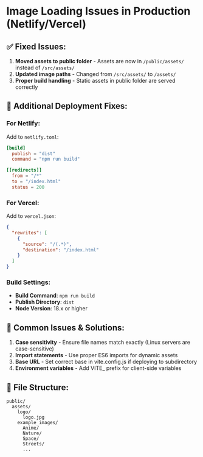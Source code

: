 # Image Loading Issues in Production (Netlify/Vercel)

## ✅ **Fixed Issues:**

1. **Moved assets to public folder** - Assets are now in `/public/assets/` instead of `/src/assets/`
2. **Updated image paths** - Changed from `/src/assets/` to `/assets/`
3. **Proper build handling** - Static assets in public folder are served correctly

## 🔧 **Additional Deployment Fixes:**

### For Netlify:
Add to `netlify.toml`:
```toml
[build]
  publish = "dist"
  command = "npm run build"

[[redirects]]
  from = "/*"
  to = "/index.html"
  status = 200
```

### For Vercel:
Add to `vercel.json`:
```json
{
  "rewrites": [
    {
      "source": "/(.*)",
      "destination": "/index.html"
    }
  ]
}
```

### Build Settings:
- **Build Command**: `npm run build`
- **Publish Directory**: `dist`
- **Node Version**: 18.x or higher

## 🐛 **Common Issues & Solutions:**

1. **Case sensitivity** - Ensure file names match exactly (Linux servers are case-sensitive)
2. **Import statements** - Use proper ES6 imports for dynamic assets
3. **Base URL** - Set correct base in vite.config.js if deploying to subdirectory
4. **Environment variables** - Add VITE_ prefix for client-side variables

## 📁 **File Structure:**
```
public/
  assets/
    logo/
      logo.jpg
    example_images/
      Anime/
      Nature/
      Space/
      Streets/
      ...
```
